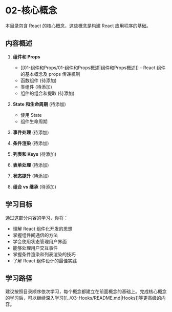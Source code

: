 # 02-核心概念

本目录包含 React 的核心概念，这些概念是构建 React 应用程序的基础。

## 内容概述

1. **组件和 Props**
    - [[01-组件和Props/01-组件和Props概述|组件和Props概述]] - React 组件的基本概念及 props 传递机制
    - 函数组件 (待添加)
    - 类组件 (待添加)
    - 组件的组合和提取 (待添加)
2. **State 和生命周期** (待添加)

    - 使用 State
    - 组件生命周期

3. **事件处理** (待添加)

4. **条件渲染** (待添加)

5. **列表和 Keys** (待添加)

6. **表单处理** (待添加)

7. **状态提升** (待添加)

8. **组合 vs 继承** (待添加)

## 学习目标

通过这部分内容的学习，你将：

-   理解 React 组件化开发的思想
-   掌握组件间通信的方法
-   学会使用状态管理用户界面
-   能够处理用户交互事件
-   掌握条件渲染和列表渲染的技巧
-   了解 React 组件设计的最佳实践

## 学习路径

建议按照目录顺序依次学习，每个概念都建立在前面概念的基础上。完成核心概念的学习后，可以继续深入学习[[../03-Hooks/README.md|Hooks]]等更高级的内容。
